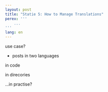 ```yaml
---
layout: post
title: "Statie 5: How to Manage Translations"
perex: '''
    ...
'''
lang: en
---
```


use case?

- posts in two languages

in code

in direcories

...in practise?
